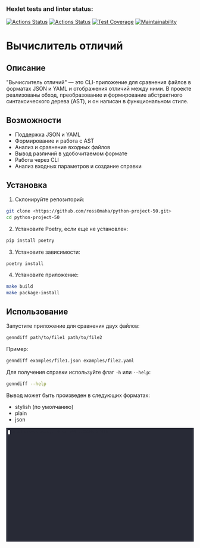 ### Hexlet tests and linter status:
[![Actions Status](https://github.com/ross0maha/python-project-50/actions/workflows/hexlet-check.yml/badge.svg)](https://github.com/ross0maha/python-project-50/actions)
[![Actions Status](https://github.com/ross0maha/python-project-50/actions/workflows/main.yml/badge.svg)](https://github.com/ross0maha/python-project-50/actions)
[![Test Coverage](https://api.codeclimate.com/v1/badges/b8b78a830576323a7457/test_coverage)](https://codeclimate.com/github/ross0maha/python-project-50/test_coverage)
[![Maintainability](https://api.codeclimate.com/v1/badges/b8b78a830576323a7457/maintainability)](https://codeclimate.com/github/ross0maha/python-project-50/maintainability)

# Вычислитель отличий

## Описание

"Вычислитель отличий" — это CLI-приложение для сравнения файлов в форматах JSON и YAML и отображения отличий между ними. В проекте реализованы обход, преобразование и формирование абстрактного синтаксического дерева (AST), и он написан в функциональном стиле.

## Возможности

- Поддержка JSON и YAML
- Формирование и работа с AST
- Анализ и сравнение входных файлов
- Вывод различий в удобочитаемом формате
- Работа через CLI
- Анализ входных параметров и создание справки

## Установка

1. Склонируйте репозиторий:
```bash
git clone <https://github.com/ross0maha/python-project-50.git>
cd python-project-50
```
2. Установите Poetry, если еще не установлен:   
```bash
pip install poetry
```
3. Установите зависимости:
```bash
poetry install
```
4. Установите приложение:
```bash
make build
make package-install
```

## Использование

Запустите приложение для сравнения двух файлов:

```bash
genndiff path/to/file1 path/to/file2
```

Пример:

```bash
genndiff examples/file1.json examples/file2.yaml
```

Для получения справки используйте флаг `-h` или `--help`:

```bash
genndiff --help
```

Вывод может быть произведен в следующих форматах:

- stylish (по умолчанию)
- plain
- json


![asciicast](demo.gif)